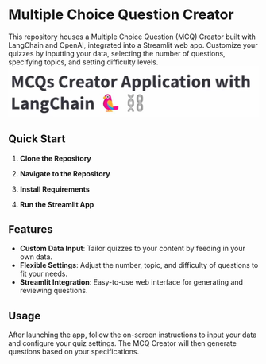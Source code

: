 # Multiple Choice Question Creator

This repository houses a Multiple Choice Question (MCQ) Creator built with LangChain and OpenAI, integrated into a Streamlit web app. Customize your quizzes by inputting your data, selecting the number of questions, specifying topics, and setting difficulty levels.
![screenshot](https://github.com/V0G93/MCQgenerator/blob/master/image.png)

## Quick Start

1. **Clone the Repository**

2. **Navigate to the Repository**

3. **Install Requirements**

4. **Run the Streamlit App**

## Features

- **Custom Data Input**: Tailor quizzes to your content by feeding in your own data.
- **Flexible Settings**: Adjust the number, topic, and difficulty of questions to fit your needs.
- **Streamlit Integration**: Easy-to-use web interface for generating and reviewing questions.

## Usage

After launching the app, follow the on-screen instructions to input your data and configure your quiz settings. The MCQ Creator will then generate questions based on your specifications.


